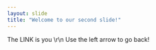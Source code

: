 ```yaml
---
layout: slide
title: "Welcome to our second slide!"
---
```

The LINK is you \r\n
Use the left arrow to go back!